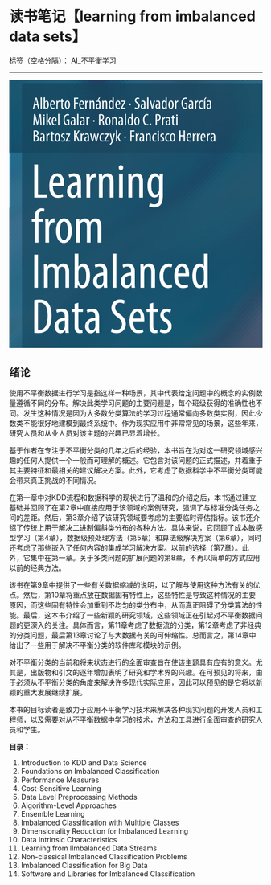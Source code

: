 ﻿# 读书笔记【learning from imbalanced data sets】

标签（空格分隔）： AI_不平衡学习

---
![image_1etc0dgh810vvvp417e817n9rvj9.png-615.5kB][1]

## 绪论
使用不平衡数据进行学习是指这样一种场景，其中代表给定问题中的概念的实例数量遵循不同的分布。解决此类学习问题的主要问题是，每个班级获得的准确性也不同。发生这种情况是因为大多数分类算法的学习过程通常偏向多数类实例，因此少数类不能很好地建模到最终系统中。作为现实应用中非常常见的场景，这些年来，研究人员和从业人员对该主题的兴趣已显着增长。

基于作者在专注于不平衡分类的几年之后的经验，本书旨在为对这一研究领域感兴趣的任何人提供一个一般而可理解的概述。它包含对该问题的正式描述，并着重于其主要特征和最相关的建议解决方案。此外，它考虑了数据科学中不平衡分类可能会带来真正挑战的不同情况。

在第一章中对KDD流程和数据科学的现状进行了温和的介绍之后，本书通过建立基础并回顾了在第2章中直接应用于该领域的案例研究，强调了与标准分类任务之间的差距。然后，第3章介绍了该研究领域要考虑的主要临时评估指标。该书还介绍了传统上用于解决二进制偏斜类分布的各种方法。具体来说，它回顾了成本敏感型学习（第4章），数据级预处理方法（第5章）和算法级解决方案（第6章），同时还考虑了那些嵌入了任何内容的集成学习解决方案。以前的选择（第7章）。此外，它集中在第一章。关于多类问题的扩展问题的第8章，不再以简单的方式应用以前的经典方法。

该书在第9章中提供了一些有关数据缩减的说明，以了解与使用这种方法有关的优点。然后，第10章将重点放在数据固有特性上，这些特性是导致这种情况的主要原因，而这些固有特性会加重到不均匀的类分布中，从而真正阻碍了分类算法的性能。最后，这本书介绍了一些新颖的研究领域，这些领域正在引起对不平衡数据问题的更深入的关注。具体而言，第11章考虑了数据流的分类，第12章考虑了非经典的分类问题，最后第13章讨论了与大数据有关的可伸缩性。总而言之，第14章中给出了一些用于解决不平衡分类的软件库和模块的示例。

对不平衡分类的当前和将来状态进行的全面审查旨在使该主题具有应有的意义。尤其是，出版物和引文的逐年增加表明了研究和学术界的兴趣。在可预见的将来，由于必须从不平衡分类的角度来解决许多现代实际应用，因此可以预见的是它将以新颖的重大发展继续扩展。

本书的目标读者是致力于应用不平衡学习技术来解决各种现实问题的开发人员和工程师，以及需要对从不平衡数据中学习的技术，方法和工具进行全面审查的研究人员和学生。

**目录：**
1. Introduction to KDD and Data Science
2. Foundations on Imbalanced Classification
3. Performance Measures
4. Cost-Sensitive Learning
5. Data Level Preprocessing Methods
6. Algorithm-Level Approaches
7. Ensemble Learning
8. Imbalanced Classification with Multiple Classes
9. Dimensionality Reduction for lmbalanced Learning
10. Data Intrinsic Characteristics
11. Learning from lImbalanced Data Streams
12. Non-classical lmbalanced Classification Problems
13. Imbalanced Classification for Big Data
14. Software and Libraries for Imbalanced Classification

  [1]: https://raw.githubusercontent.com/youfeng8/aidata_wiki/master/image/读书笔记【learningfromimbalanceddatasets】/image_1etc0dgh810vvvp417e817n9rvj9.png